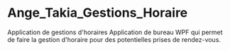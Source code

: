 # Ange_Takia_Gestions_Horaire
Application de gestions d'horaires
Application de bureau WPF qui permet de faire la gestion d'horaire pour des potentielles prises de rendez-vous.

